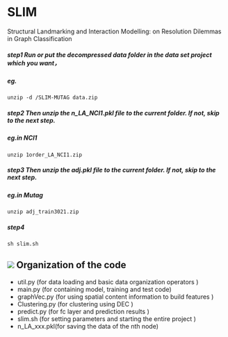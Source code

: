 # SLIM
Structural Landmarking and Interaction Modelling: on Resolution Dilemmas in Graph Classification

##### step1 Run or put the decompressed data folder in the data set project which you want，

##### eg.
    unzip -d /SLIM-MUTAG data.zip

##### step2 Then unzip the n_LA_NCI1.pkl file to the current folder. If not, skip to the next step. 

##### eg.in NCI1

    unzip 1order_LA_NCI1.zip
##### step3 Then unzip the adj.pkl file to the current folder. If not, skip to the next step. 

##### eg.in Mutag

    unzip adj_train3021.zip
##### step4 
    sh slim.sh


![](https://github.com/Avigdor1231/SLIM/blob/master/SLIM-MUTAG/lib/test.jpg)
Organization of the code
------
* util.py (for data loading and basic data organization operators )
* main.py (for containing model, training and test code)
* graphVec.py (for using spatial content information to build features )
* Clustering.py (for clustering using DEC )
* predict.py (for fc layer and prediction results )
* slim.sh (for setting parameters and starting the entire project )
* n_LA_xxx.pkl(for saving the data of the nth node) 


